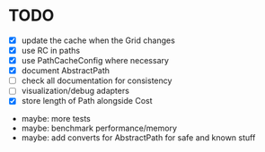 # TODO
- [x] update the cache when the Grid changes
- [x] use RC in paths
- [x] use PathCacheConfig where necessary
- [x] document AbstractPath
- [ ] check all documentation for consistency
- [ ] visualization/debug adapters
- [x] store length of Path alongside Cost
- maybe: more tests
- maybe: benchmark performance/memory
- maybe: add converts for AbstractPath for safe and known stuff
